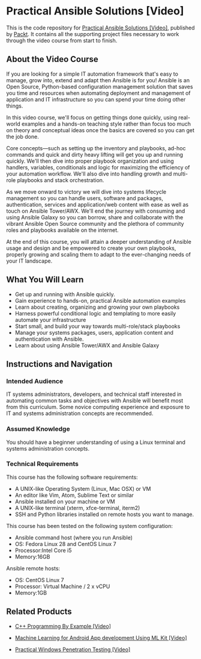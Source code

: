 


# Practical Ansible Solutions [Video]
This is the code repository for [Practical Ansible Solutions [Video]](https://www.packtpub.com/networking-and-servers/practical-ansible-solutions-video?utm_source=github&utm_medium=repository&utm_campaign=9781788476904), published by [Packt](https://www.packtpub.com/?utm_source=github). It contains all the supporting project files necessary to work through the video course from start to finish.

## About the Video Course
If you are looking for a simple IT automation framework that's easy to manage, grow into, extend and adapt then Ansible is for you! Ansible is an Open Source, Python-based configuration management solution that saves you time and resources when automating deployment and management of application and IT infrastructure so you can spend your time doing other things.

In this video course, we'll focus on getting things done quickly, using real-world examples and a hands-on teaching style rather than focus too much on theory and conceptual ideas once the basics are covered so you can get the job done.

Core concepts—such as setting up the inventory and playbooks, ad-hoc commands and quick and dirty heavy lifting will get you up and running quickly. We'll then dive into proper playbook organization and using handlers, variables, conditionals and logic for maximizing the efficiency of your automation workflow. We'll also dive into handling growth and multi-role playbooks and stack orchestration.

As we move onward to victory we will dive into systems lifecycle management so you can handle users, software and packages, authentication, services and application/web content with ease as well as touch on Ansible Tower/AWX. We'll end the journey with consuming and using Ansible Galaxy so you can borrow, share and collaborate with the vibrant Ansible Open Source community and the plethora of community roles and playbooks available on the internet.

At the end of this course, you will attain a deeper understanding of Ansible usage and design and be empowered to create your own playbooks, properly growing and scaling them to adapt to the ever-changing needs of your IT landscape.

<H2>What You Will Learn</H2>
<DIV class=book-info-will-learn-text>
<UL>
<LI>Get up and running with Ansible quickly. 
<LI>Gain experience to hands-on, practical Ansible automation examples
<LI>Learn about creating, organizing and growing your own playbooks
<LI>Harness powerful conditional logic and templating to more easily automate your infrastructure
<LI>Start small, and build your way towards multi-role/stack playbooks
<LI>Manage your systems packages, users, application content and authentication with Ansible.
<LI>Learn about using Ansible Tower/AWX and Ansible Galaxy</LI></UL></DIV>

## Instructions and Navigation
### Intended Audience
IT systems administrators, developers, and technical staff interested in automating common tasks and objectives with Ansible will benefit most from this curriculum. Some novice computing experience and exposure to IT and systems administration concepts are recommended.

### Assumed Knowledge
You should have a beginner understanding of using a Linux terminal and systems administration concepts.

### Technical Requirements
This course has the following software requirements:

- A UNIX-like Operating System (Linux, Mac OSX) or VM
- An editor like Vim, Atom, Sublime Text or similar
- Ansible installed on your machine or VM
- A UNIX-like terminal (xterm, xfce-terminal, iterm2)
- SSH and Python libraries installed on remote hosts you want to manage.


This course has been tested on the following system configuration:

- Ansible command host (where you run Ansible)
- OS: Fedora Linux 28 and CentOS Linux 7
- Processor:Intel Core i5
- Memory:16GB

Ansible remote hosts:
- OS: CentOS Linux 7
- Processor: Virtual Machine / 2 x vCPU
- Memory:1GB


## Related Products
* [C++ Programming By Example [Video]](https://www.packtpub.com/application-development/c-programming-example-video?utm_source=github&utm_medium=repository&utm_campaign=9781788395595)

* [Machine Learning for Android App development Using ML Kit [Video]](https://www.packtpub.com/application-development/machine-learning-android-app-development-using-ml-kit-video?utm_source=github&utm_medium=repository&utm_campaign=9781789539875)

* [Practical Windows Penetration Testing [Video]](https://www.packtpub.com/networking-and-servers/practical-windows-penetration-testing-video?utm_source=github&utm_medium=repository&utm_campaign=9781788396653)

